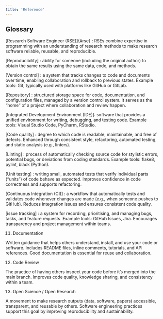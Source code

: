 ```yaml
---
title: 'Reference'
---
```


## Glossary

[Research Software Engineer (RSE)]{#rse}
: RSEs combine expertise in programming with an understanding of research methods to make research software reliable, reusable, and reproducible.

[Reproducibility]
: ability for someone (including the original author) to obtain the same results using the same data, code, and methods.

[Version control]
: a system that tracks changes to code and documents over time, enabling collaboration and rollback to previous states. Example tools: Git, typically used with platforms like GitHub or GitLab.

[Repository]
: structured storage space for code, documentation, and configuration files, managed by a version control system. It serves as the “home” of a project where collaboration and review happen.

[Integrated Development Environment (IDE)]: software that provides a unified environment for writing, debugging, and testing code. Example tools: Visual Studio Code, PyCharm, RStudio.

[Code quality]
: degree to which code is readable, maintainable, and free of defects. Enhanced through consistent style, refactoring, automated testing, and static analysis (e.g., linters).

[Linting]
: process of automatically checking source code for stylistic errors, potential bugs, or deviations from coding standards. Example tools: flake8, pylint, black (Python).

[Unit testing]
: writing small, automated tests that verify individual parts (“units”) of code behave as expected. Improves confidence in code correctness and supports refactoring.

[Continuous Integration (CI)]
: a workflow that automatically tests and validates code whenever changes are made (e.g., when someone pushes to GitHub). Reduces integration issues and ensures consistent code quality.

[issue tracking]
: a system for recording, prioritising, and managing bugs, tasks, and feature requests. Example tools: GitHub Issues, Jira. Encourages transparency and project management within teams.

11. Documentation

Written guidance that helps others understand, install, and use your code or software.
Includes README files, inline comments, tutorials, and API references.
Good documentation is essential for reuse and collaboration.

12. Code Review

The practice of having others inspect your code before it’s merged into the main branch.
Improves code quality, knowledge sharing, and consistency within a team.

13. Open Science / Open Research

A movement to make research outputs (data, software, papers) accessible, transparent, and reusable by others.
Software engineering practices support this goal by improving reproducibility and sustainability.
